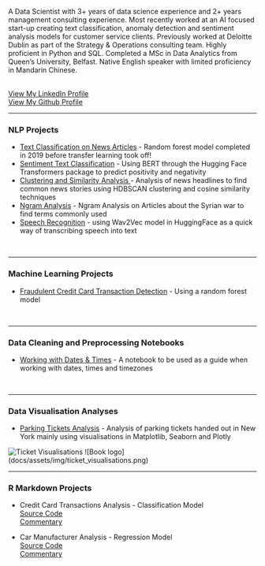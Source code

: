<p>A Data Scientist with 3+ years of data science experience and 2+ years management consulting experience. Most recently worked at an AI focused start-up creating text classification, anomaly detection and sentiment analysis models for customer service clients. Previously worked at Deloitte Dublin as part of the Strategy & Operations consulting team. Highly proficient in Python and SQL. Completed a MSc in Data Analytics from Queen’s University, Belfast. Native English speaker with limited proficiency in Mandarin Chinese.</p>
<br/>
<a href="ie.linkedin.com/in/aislingtowey/">View My LinkedIn Profile</a>
<br/>
<a href="https://github.com/atowey01">View My Github Profile</a>
<br/>
<hr>
<h3>NLP Projects</h3>
<ul>
<li><p1><a href="https://github.com/atowey01/NLP-Projects/blob/master/text_classification_news_articles.ipynb">Text Classification on News Articles</a> - Random forest model completed in 2019 before transfer learning took off!</p1></li>
<li><p1><a href="https://github.com/atowey01/NLP-Projects/blob/master/sentiment_text_classification_imdb.ipynb">Sentiment Text Classification</a> - Using BERT through the Hugging Face Transformers package to predict positivity and negativity</p1></li>
<li><p1><a href="https://github.com/atowey01/NLP-Projects/blob/master/clustering_and_similarity_news_headlines.ipynb">Clustering and Similarity Analysis </a> - Analysis of news headlines to find common news stories using HDBSCAN clustering and cosine similarity techniques</p1></li>
<li><p1><a href="https://github.com/atowey01/NLP-Projects/blob/master/ngram_analysis_syrian_war_articles.ipynb">Ngram Analysis</a> - Ngram Analysis on Articles about the Syrian war to find terms commonly used</p1></li>
<li><p1><a href="https://github.com/atowey01/NLP-Projects/blob/master/speech_recognition_wav2vec.ipynb">Speech Recognition</a> - using Wav2Vec model in HuggingFace as a quick way of transcribing speech into text</p1></li>
</ul>
<br/>
<hr>
<h3>Machine Learning Projects</h3>
<ul>
<li><p1><a href="https://github.com/atowey01/Machine-Learning-Projects/blob/master/random_forest_credit_card_transactions_analysis.ipynb"> Fraudulent Credit Card Transaction Detection</a> - Using a random forest model</p1></li>
</ul>
<br/>
<hr>
<h3>Data Cleaning and Preprocessing Notebooks</h3>
<ul>
<li><p1><a href="https://github.com/atowey01/Data-Cleaning-and-Preprocessing/blob/master/working_with_dates_and_times.ipynb">Working with Dates & Times</a> - A notebook to be used as a guide when working with dates, times and timezones</p1></li>
</ul>
<br/>
<hr>
<h3>Data Visualisation Analyses</h3>
<ul>
<li><p1><a href="https://github.com/atowey01/Data-Visualisation/blob/master/parking_tickets_analysis_using_plots.ipynb">Parking Tickets Analysis</a> - Analysis of parking tickets handed out in New York mainly using visualisations in Matplotlib, Seaborn and Plotly</p1></li>
</ul>
<img src="docs/assets/img/ticket_visualisations.png" alt="Ticket Visualisations">
![Book logo](docs/assets/img/ticket_visualisations.png)
<br/>
<hr>
<h3>R Markdown Projects</h3>
<ul>
<p1><li>Credit Card Transactions Analysis - Classification Model<br/></li>
<a href="https://github.com/atowey01/R-Data-Science-Projects/blob/master/Credit_Card_Transactions_Analysis.Rmd">Source Code</a><br/>
<a href="http://rpubs.com/atowey01/CreditCardTransactionsAnalysis">Commentary</a></p1><br/>
</ul>
<ul>
<p1><li>Car Manufacturer Analysis - Regression Model<br/></li>
<a href="https://github.com/atowey01/R-Data-Science-Projects/blob/master/Car_Manufacturer_Analysis.Rmd">Source Code</a><br/>
<a href="http://rpubs.com/atowey01/CarManufacturerAnalysis">Commentary</a></p1>
</ul>



